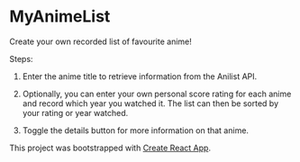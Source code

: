 # MyAnimeList

Create your own recorded list of favourite anime!

Steps:

1. Enter the anime title to retrieve information from the Anilist API.

2. Optionally, you can enter your own personal score rating for each anime and record which year you watched it. The list can then be sorted by your rating or year watched.

3. Toggle the details button for more information on that anime.

This project was bootstrapped with [Create React App](https://github.com/facebook/create-react-app).
